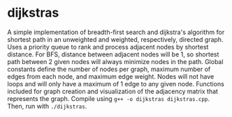 # dijkstras

A simple implementation of breadth-first search and dijkstra's algorithm for shortest path in an unweighted and weighted, respectively, directed graph. Uses a priority queue to rank and process adjacent nodes by shortest distance. For BFS, distance between adjacent nodes will be 1, so shortest path between 2 given nodes will always minimize nodes in the path. Global constants define the number of nodes per graph, maximum number of edges from each node, and maximum edge weight. Nodes will not have loops and will only have a maximum of 1 edge to any given node. Functions included for graph creation and visualization of the adjacency matrix that represents the graph. Compile using `g++ -o dijkstras dijkstras.cpp`. Then, run with `./dijkstras`.
